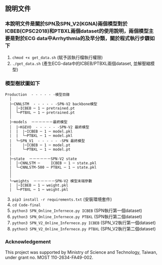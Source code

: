 ## 說明文件

### 本說明文件是關於SPN及SPN_V2(KGNA)兩個模型對於ICBEB(CPSC2018)和PTBXL兩個dataset的使用說明，兩個模型主要是對於ECG data中Arrhythmia的及早分類，關於程式執行步驟如下

1. `chmod +x get_data.sh` (賦予該執行檔執行權限)
2. `./get_data.sh` (產生ECG-data中的ICBEB/PTBXL兩個dataset, 並解壓縮模型)

### 模型樹狀圖如下
```
Production  - - - - - -模型目錄
  │
  ├─CNNLSTM  - - - - - -SPN-V2 backbone模型
  │  │─ICBEB ─ 1 ─ pretrained.pt
  │  └─PTBXL ─ 1 ─ pretrained.pt
  │
  ├─models  －－－－－－最終模型
  │  |─KGEVO  - - - - - -SPN-V2 最終模型
  |  |  |─ICBEB ─ 1 ─ model.pkl
  |  |  └─PTBXL ─ 1 ─ model.pkl
  |  └─SPN_V1  - - - - - -SPN 最終模型
  |     |─ICBEB ─ 1 ─ model.pt
  |     └─PTBXL ─ 1 ─ model.pt
  │
  ├─state  －－－－－－SPN-V2 state
  │  │─CNNLSTM ─     ICBEB ─ 1 ─ state.pkl
  |  └─CNNLSTM-500 ─ PTBXL ─ 1 ─ state.pkl
  │  
  │
  └─weights  －－－－－－SPN-V2 模型末端參數
  │  │─ICBEB ─ 1 ─ weight.pkl
  |  └─PTBXL ─ 1 ─ weight.pkl
```

3. `pip3 install -r requirements.txt` (安裝環境套件)
4. `cd Code-final` 
5. `python3 SPN_Online_Infernece.py ICBEB` (SPN執行第一個dataset)
6. `python3 SPN_Online_Infernece.py PTBXL` (SPN執行第二個dataset)
7. `python3 SPN_V2_Online_Infernece.py ICBEB` (SPN_V2執行第一個dataset)
8. `python3 SPN_V2_Online_Infernece.py PTBXL` (SPN_V2執行第二個dataset)


### Acknowledgement

This project was supported by Ministry of Science and Technology, Taiwan, under grant no. MOST 110-2634-FA49-002.
